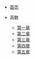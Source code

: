 <!-- docs/_sidebar.md -->

* [首页](/)


* 高数
  * [第一章](高数/第一章)
  * [第二章](高数/第二章)
  * [第三章](高数/第三章)
  * [第四章](高数/第四章)
  * [第五章](高数/第五章)
